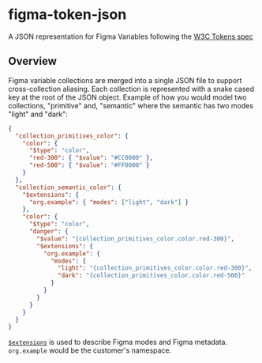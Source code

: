 # figma-token-json

A JSON representation for Figma Variables following the [W3C Tokens spec](https://github.com/design-tokens/community-group)

## Overview

Figma variable collections are merged into a single JSON file to support cross-collection aliasing. Each collection is represented with a snake cased key at the root of the JSON object. Example of how you would model two collections, "primitive" and, "semantic" where the semantic has two modes "light" and "dark":

```json
{
  "collection_primitives_color": {
    "color": {
      "$type": "color",
      "red-300": { "$value": "#CC0000" },
      "red-500": { "$value": "#FF0000" }
    }
  },
  "collection_semantic_color": {
    "$extensions": {
      "org.example": { "modes": ["light", "dark"] }
    },
    "color": {
      "$type": "color",
      "danger": {
        "$value": "{collection_primitives_color.color.red-300}",
        "$extensions": {
          "org.example": {
            "modes": {
              "light": "{collection_primitives_color.color.red-300}",
              "dark": "{collection_primitives_color.color.red-500}"
            }
          }
        }
      }
    }
  }
}
```

[`$extensions`](https://tr.designtokens.org/format/#extensions-0) is used to describe Figma modes and Figma metadata. `org.example` would be the customer's namespace.
